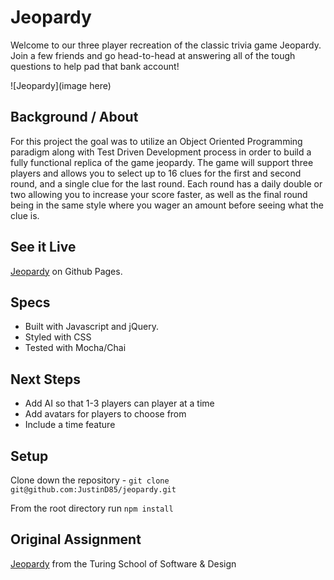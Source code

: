 # Jeopardy

Welcome to our three player recreation of the classic trivia game Jeopardy. Join a few friends and go head-to-head at answering all of the tough questions to help pad that bank account!

![Jeopardy](image here)
 
## Background / About

  For this project the goal was to utilize an Object Oriented Programming paradigm along with Test Driven Development process in order to build a fully functional replica of the game jeopardy. The game will support three players and allows you to select up to 16 clues for the first and second round, and a single clue for the last round. Each round has a daily double or two allowing you to increase your score faster, as well as the final round being in the same style where you wager an amount before seeing what the clue is.

## See it Live

[Jeopardy](https://justind85.github.io/jeopardy/) on Github Pages.

## Specs

* Built with Javascript and jQuery.
* Styled with CSS
* Tested with Mocha/Chai

## Next Steps

* Add AI so that 1-3 players can player at a time
* Add avatars for players to choose from
* Include a time feature


## Setup

Clone down the repository - `git clone git@github.com:JustinD85/jeopardy.git`

From the root directory run `npm install` 


## Original Assignment

[Jeopardy](http://frontend.turing.io/projects/jeopardy.html) from the Turing School of Software & Design
  
